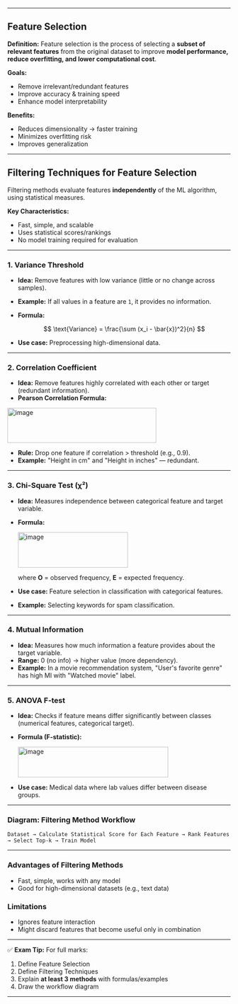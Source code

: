 

---

## **Feature Selection**

**Definition:**
Feature selection is the process of selecting a **subset of relevant features** from the original dataset to improve **model performance, reduce overfitting, and lower computational cost**.

**Goals:**

* Remove irrelevant/redundant features
* Improve accuracy & training speed
* Enhance model interpretability

**Benefits:**

* Reduces dimensionality → faster training
* Minimizes overfitting risk
* Improves generalization

---

## **Filtering Techniques for Feature Selection**

Filtering methods evaluate features **independently** of the ML algorithm, using statistical measures.

**Key Characteristics:**

* Fast, simple, and scalable
* Uses statistical scores/rankings
* No model training required for evaluation

---

### **1. Variance Threshold**

* **Idea:** Remove features with low variance (little or no change across samples).
* **Example:** If all values in a feature are `1`, it provides no information.
* **Formula:**

  $$
  \text{Variance} = \frac{\sum (x_i - \bar{x})^2}{n}
  $$
* **Use case:** Preprocessing high-dimensional data.

---

### **2. Correlation Coefficient**

* **Idea:** Remove features highly correlated with each other or target (redundant information).
* **Pearson Correlation Formula:**

 <img width="336" height="79" alt="image" src="https://github.com/user-attachments/assets/035a5d24-fd31-4a44-a75c-186f7a05e18f" />

* **Rule:** Drop one feature if correlation > threshold (e.g., 0.9).
* **Example:** "Height in cm" and "Height in inches" — redundant.

---

### **3. Chi-Square Test (χ²)**

* **Idea:** Measures independence between categorical feature and target variable.
* **Formula:**

  <img width="248" height="80" alt="image" src="https://github.com/user-attachments/assets/3d3a6b81-4236-4e2e-b029-ea6811212f05" />


  where **O** = observed frequency, **E** = expected frequency.
* **Use case:** Feature selection in classification with categorical features.
* **Example:** Selecting keywords for spam classification.

---

### **4. Mutual Information**

* **Idea:** Measures how much information a feature provides about the target variable.
* **Range:** 0 (no info) → higher value (more dependency).
* **Example:** In a movie recommendation system, "User's favorite genre" has high MI with "Watched movie" label.

---

### **5. ANOVA F-test**

* **Idea:** Checks if feature means differ significantly between classes (numerical features, categorical target).
* **Formula (F-statistic):**

  <img width="339" height="69" alt="image" src="https://github.com/user-attachments/assets/01abd21a-7e31-4250-9f67-d25ddbfe7298" />

* **Use case:** Medical data where lab values differ between disease groups.

---

### **Diagram: Filtering Method Workflow**

```
Dataset → Calculate Statistical Score for Each Feature → Rank Features → Select Top-k → Train Model
```

---

### **Advantages of Filtering Methods**

* Fast, simple, works with any model
* Good for high-dimensional datasets (e.g., text data)

### **Limitations**

* Ignores feature interaction
* Might discard features that become useful only in combination

---

✅ **Exam Tip:**
For full marks:

1. Define Feature Selection
2. Define Filtering Techniques
3. Explain **at least 3 methods** with formulas/examples
4. Draw the workflow diagram

---

